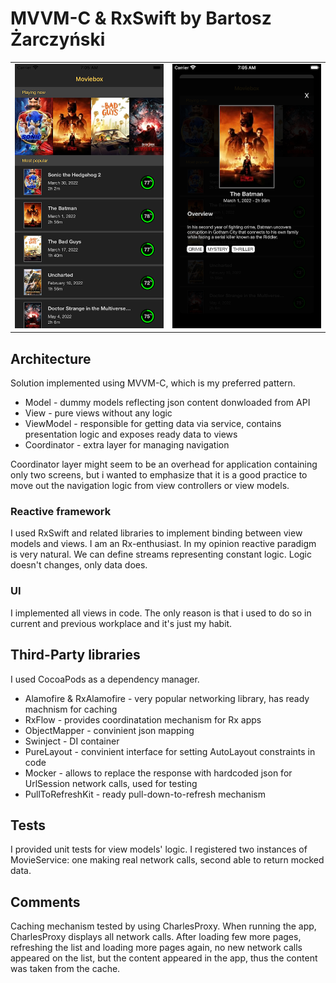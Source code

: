 # MVVM-C & RxSwift by Bartosz Żarczyński

| | |
| --- | --- |
| ![](./MVVMC_RxSwift_movies.png) | ![](./MVVMC_RxSwift_details.png) |

## Architecture

Solution implemented using MVVM-C, which is my preferred pattern. 

* Model - dummy models reflecting json content donwloaded from API
* View - pure views without any logic
* ViewModel - responsible for getting data via service, contains presentation logic and exposes ready data to views
* Coordinator - extra layer for managing navigation

Coordinator layer might seem to be an overhead for application containing only two screens, but i wanted to emphasize that it is a good practice to move out the navigation logic from view controllers or view models. 

### Reactive framework

I used RxSwift and related libraries to implement binding between view models and views. 
I am an Rx-enthusiast. In my opinion reactive paradigm is very natural. We can define streams representing constant logic. Logic doesn't changes, only data does. 

### UI

I implemented all views in code. The only reason is that i used to do so in current and previous workplace and it's just my habit. 

## Third-Party libraries

I used CocoaPods as a dependency manager. 

* Alamofire & RxAlamofire - very popular networking library, has ready machnism for caching
* RxFlow - provides coordinatation mechanism for Rx apps
* ObjectMapper - convinient json mapping
* Swinject - DI container
* PureLayout - convinient interface for setting AutoLayout constraints in code
* Mocker - allows to replace the response with hardcoded json for UrlSession network calls, used for testing
* PullToRefreshKit - ready pull-down-to-refresh mechanism 

## Tests

I provided unit tests for view models' logic. 
I registered two instances of MovieService: one making real network calls, second able to return mocked data. 

## Comments

Caching mechanism tested by using CharlesProxy. When running the app, CharlesProxy displays all network calls. After loading few more pages, refreshing the list and loading more pages again, no new network calls appeared on the list, but the content appeared in the app, thus the content was taken from the cache. 
